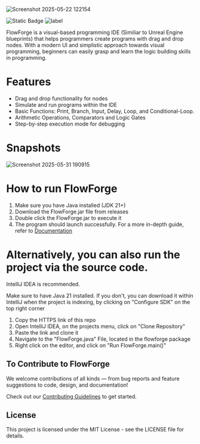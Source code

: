 ![Screenshot 2025-05-22 122154](https://github.com/user-attachments/assets/86369f96-669e-4f77-a618-2b1ce441f1de)

![Static Badge](https://img.shields.io/badge/Flow-Forge-blue)
![label](https://img.shields.io/badge/Java-v21-orange)  

FlowForge is a visual-based programming IDE (Similiar to Unreal Engine blueprints) that helps programmers create programs with drag and drop nodes. With a modern UI and simplistic approach towards visual programming, beginners can easily grasp and 
learn the logic building skills in programming.

# Features
* Drag and drop functionality for nodes
* Simulate and run programs within the IDE 
* Basic Functions: Print, Branch, Input, Delay, Loop, and Conditional-Loop.
* Arithmetic Operations, Comparators and Logic Gates
* Step-by-step execution mode for debugging

# Snapshots

![Screenshot 2025-05-31 190915](https://github.com/user-attachments/assets/36548bdb-a787-41e5-9965-20ab00a64aef)


# How to run FlowForge

1. Make sure you have Java installed (JDK 21+)
2. Download the FlowForge.jar file from releases
3. Double click the FlowForge.jar to execute it
4. The program should launch successfully.
For a more in-depth guide, refer to [Documentation](https://gufrans-organization.gitbook.io/flowforge-docs/getting-started/installing-java-21)

# Alternatively, you can also run the project via the source code.
IntelliJ IDEA is recommended.

Make sure to have Java 21 installed. If you don't, you can download it within IntelliJ when the project is indexing, by clicking on "Configure SDK" on the top right corner

1. Copy the HTTPS link of this repo
2. Open IntelliJ IDEA, on the projects menu, click on "Clone Repository"
3. Paste the link and clone it
4. Navigate to the "FlowForge.java" File, located in the flowforge package
5. Right click on the editor, and click on "Run FlowForge.main()" 

## To Contribute to FlowForge

We welcome contributions of all kinds — from bug reports and feature suggestions to code, design, and documentation!

Check out our [Contributing Guidelines](CONTRIBUTING.md) to get started.


## License

This project is licensed under the MIT License - see the LICENSE file for details.
